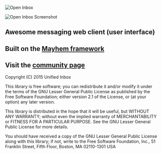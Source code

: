 ![Open Inbox](https://unifiedinbox.com/files/images/uib-2.png)

![Open Inbox Screenshot](https://unifiedinbox.com/files/images/openinbox.jpg)

## Awesome messaging web client (user interface)
## Built on the [Mayhem framework](https://github.com/SitePen/mayhem)
## Visit the [community page](openinbox.org)

Copyright (C) 2015 Unified Inbox

This library is free software; you can redistribute it and/or
modify it under the terms of the GNU Lesser General Public
License as published by the Free Software Foundation; either
version 2.1 of the License, or (at your option) any later version.

This library is distributed in the hope that it will be useful,
but WITHOUT ANY WARRANTY; without even the implied warranty of
MERCHANTABILITY or FITNESS FOR A PARTICULAR PURPOSE.  See the GNU
Lesser General Public License for more details.

You should have received a copy of the GNU Lesser General Public
License along with this library; if not, write to the Free Software
Foundation, Inc., 51 Franklin Street, Fifth Floor, Boston, MA  02110-1301  USA
